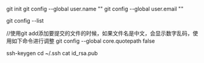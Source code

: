 git init
git config --global user.name ""
git config --global user.email ""

git config --list

//使用git add添加要提交的文件的时候，如果文件名是中文，会显示数字乱码，使用如下命令进行调整
git config --global core.quotepath false

ssh-keygen
cd ~/.ssh
cat id_rsa.pub